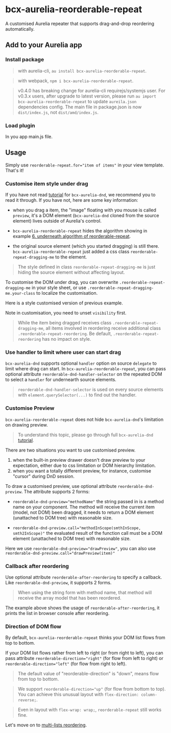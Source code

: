 # bcx-aurelia-reorderable-repeat

A customised Aurelia repeater that supports drag-and-drop reordering automatically.

## Add to your Aurelia app

### Install package

> with aurelia-cli, `au install bcx-aurelia-reorderable-repeat`.

> with webpack, `npm i bcx-aurelia-reorderable-repeat`.

> v0.4.0 has breaking change for aurelia-cli requirejs/systemjs user. For v0.3.x users, after upgrade to latest version, please run `au import bcx-aurelia-reorderable-repeat` to update `aureila.json` dependencies config. The main file in package.json is now `dist/index.js`, not `dist/amd/index.js`.

### Load plugin

In you app main.js file.

<div><code-viewer value="aurelia.use.plugin(PLATFORM.moduleName('bcx-aurelia-reorderable-repeat'));" mode="js"></code-viewer></div>

## Usage

Simply use `reorderable-repeat.for="item of items"` in your view template. That's it!

<compose view-model="../examples/er1-reorderable-repeat/index"></compose>

### Customise item style under drag

If you have not read [tutorial](#/overview) for `bcx-aurelia-dnd`, we recommend you to read it through. If you have not, here are some key information:

* when you drag a item, the "image" floating with you mouse is called `preview`, it's a DOM element (`bcx-aurelia-dnd` cloned from the source element) lives outside of Aurelia's control.

* `bcx-aurelia-reorderable-repeat` hides the algorithm showing in example [6. underneath algorithm of reorderable-repeat](#/e6-reorder-list).

* the original source element (which you started dragging) is still there. `bcx-aurelia-reorderable-repeat` just added a css class `reorderable-repeat-dragging-me` to the element.

> The style defined in class `reorderable-repeat-dragging-me` is just hiding the source element without affecting layout.

<div><code-viewer value=".reorderable-repeat-dragging-me {
  visibility: hidden;
}" mode="css"></code-viewer></div>

To customise the DOM under drag, you can overwrite `.reorderable-repeat-dragging-me` in your style sheet, or use `.reorderable-repeat-dragging-me.your-class` to localize the customisation.

Here is a style customised version of previous example.

<compose view-model="../examples/er2-reorderable-repeat-customise-style/index"></compose>

Note in customisation, you need to unset `visibility` first.

> While the item being dragged receives class `.reorderable-repeat-dragging-me`, all items involved in reordering receive additional class `.reorderable-repeat-reordering`. Be default, `.reorderable-repeat-reordering` has no impact on style.

### Use handler to limit where user can start drag

`bcx-aurelia-dnd` supports optional `handler` option on source `delegate` to limit where drag can start. In `bcx-aurelia-reorderable-repeat`, you can pass optional attribute `reorderable-dnd-handler-selector` on the repeated DOM to select a `handler` for undernearth source elements.

> `reorderable-dnd-handler-selector` is used on every source elements with `element.querySelector(...)` to find out the handler.

<compose view-model="../examples/er3-reorderable-repeat-with-handler/index"></compose>

### Customise Preview

`bcx-aurelia-reorderable-repeat` does not hide `bcx-aurelia-dnd`'s limitation on drawing preview.

> To understand this topic, please go through full `bcx-aurelia-dnd` [tutorial](#/overview).

There are two situations you want to use customised preview.

1. when the built-in preview drawer doesn't draw preview to your expectation, either due to css limitation or DOM hierarchy limitation.
2. when you want a totally different preview, for instance, customise "cursor" during DnD session.

To draw a customised preview, use optional attribute `reorderable-dnd-preview`. The attribute supports 2 forms:

* `reorderable-dnd-preview="methodName"` the string passed in is a method name on your component. The method will receive the current item (model, not DOM) been dragged, it needs to return a DOM element (unattached to DOM tree) with reasonable size.

* `reorderable-dnd-preview.call="methodInScope(smthInScope, smth2InScope)"` the evaluated result of the function call must be a DOM element (unattached to DOM tree) with reasonable size.

<compose view-model="../examples/er4-reorderable-repeat-customise-preview/index"></compose>

Here we use `reorderable-dnd-preview="drawPreview"`, you can also use `reorderable-dnd-preview.call="drawPreview(item)"`

### Callback after reordering

Use optional attribute `reorderable-after-reordering` to specify a callback. Like `reorderable-dnd-preview`, it supports 2 forms.

> When using the string form with method name, that method will receive the array model that has been reordered.

The example above shows the usage of `reorderable-after-reordering`, it prints the list in browser console after reordering.

### Direction of DOM flow

By default, `bcx-aurelia-reorderable-repeat` thinks your DOM list flows from top to bottom.

If your DOM list flows rather from left to right (or from right to left), you can pass attribute `reorderable-direction="right"` (for flow from left to right) or `reorderable-direction="left"` (for flow from right to left).

> The default value of "reorderable-direction" is "down", means flow from top to bottom.

> We support `reorderable-direction="up"` (for flow from bottom to top). You can achieve this unusual layout with `flex-direction: column-reverse;`.

> Even in layout with `flex-wrap: wrap;`, `reorderable-repeat` still works fine.

<compose view-model="../examples/er5-reorderable-repeat-direction/index"></compose>

Let's move on to [multi-lists reordering](#/multi-lists).

